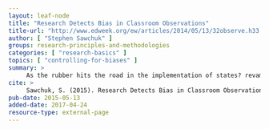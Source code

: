 ```yaml
---
layout: leaf-node
title: "Research Detects Bias in Classroom Observations"
title-url: "http://www.edweek.org/ew/articles/2014/05/13/32observe.h33.html"
author: [ "Stephen Sawchuk" ]
groups: research-principles-and-methodologies
categories: [ "research-basics" ]
topics: [ "controlling-for-biases" ]
summary: >
     As the rubber hits the road in the implementation of states? revamped teacher-evaluation systems, new research illuminates a troubling source of bias. School principals?when conducting classroom observations?appear to give some teachers an unfair boost based on the students they?re assigned to teach, rather than judging them solely on their instructional savvy.
cite: >
     Sawchuk, S. (2015). Research Detects Bias in Classroom Observations. Retrieved from: http://www.edweek.org/ew/articles/2014/05/13/32observe.h33.html
pub-date: 2015-05-13
added-date: 2017-04-24
resource-type: external-page
---
```

